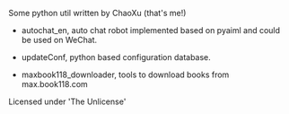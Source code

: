 Some python util written by ChaoXu (that's me!)

* autochat_en, auto chat robot implemented based on pyaiml and could be used on WeChat.

* updateConf, python based configuration database.

* maxbook118_downloader, tools to download books from max.book118.com

Licensed under 'The Unlicense'
